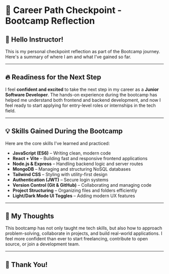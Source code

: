 # 🚀 Career Path Checkpoint - Bootcamp Reflection

## 👋 Hello Instructor!

This is my personal checkpoint reflection as part of the Bootcamp journey. Here's a summary of where I am and what I’ve gained so far.

---

## 🔥 Readiness for the Next Step

I feel **confident and excited** to take the next step in my career as a **Junior Software Developer**. The hands-on experience during the bootcamp has helped me understand both frontend and backend development, and now I feel ready to start applying for entry-level roles or internships in the tech field.

---

## 💡 Skills Gained During the Bootcamp

Here are the core skills I've learned and practiced:

- **JavaScript (ES6)** – Writing clean, modern code
- **React + Vite** – Building fast and responsive frontend applications
- **Node.js & Express** – Handling backend logic and server routes
- **MongoDB** – Managing and structuring NoSQL databases
- **Tailwind CSS** – Styling with utility-first design
- **Authentication (JWT)** – Secure login systems
- **Version Control (Git & GitHub)** – Collaborating and managing code
- **Project Structuring** – Organizing files and folders efficiently
- **Light/Dark Mode UI Toggles** – Adding modern UX features

---

## 🧠 My Thoughts

This bootcamp has not only taught me tech skills, but also how to approach problem-solving, collaborate in projects, and build real-world applications. I feel more confident than ever to start freelancing, contribute to open source, or join a development team.

---

## 🙌 Thank You!

